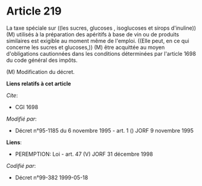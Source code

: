 # Article 219

La taxe spéciale sur ((les sucres, glucoses , isoglucoses et sirops d'inuline)) (M) utilisés à la préparation des apéritifs à
base de vin ou de produits similaires est exigible au moment même de l'emploi. ((Elle peut, en ce qui concerne les sucres et
glucoses,)) (M) être acquittée au moyen d'obligations cautionnées dans les conditions déterminées par l'article 1698 du code
général des impôts.

(M) Modification du décret.

**Liens relatifs à cet article**

_Cite_:

  - CGI 1698

_Modifié par_:

  - Décret n°95-1185 du 6 novembre 1995 - art. 1 () JORF 9 novembre 1995

**Liens**:

  - PEREMPTION: Loi - art. 47 (V) JORF 31 décembre 1998

_Codifié par_:

  - Décret n°99-382 1999-05-18
